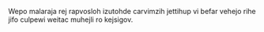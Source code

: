 Wepo malaraja rej rapvosloh izutohde carvimzih jettihup vi befar vehejo rihe jifo culpewi weitac muhejli ro kejsigov.